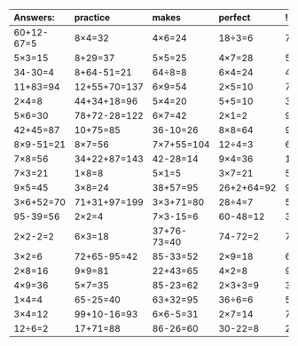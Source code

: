 | Answers: | practice | makes | perfect | ! |
| :--- | :--- | :--- | :--- | :--- |
| 60+12-67=5 | 8×4=32 | 4×6=24 | 18÷3=6 | 7×2=14 | 
| 5×3=15 | 8+29=37 | 5×5=25 | 4×7=28 | 50+22=72 | 
| 34-30=4 | 8+64-51=21 | 64÷8=8 | 6×4=24 | 4×4=16 | 
| 11+83=94 | 12+55+70=137 | 6×9=54 | 2×5=10 | 7×3-19=2 | 
| 2×4=8 | 44+34+18=96 | 5×4=20 | 5+5=10 | 35+51=86 | 
| 5×6=30 | 78+72-28=122 | 6×7=42 | 2×1=2 | 9×8=72 | 
| 42+45=87 | 10+75=85 | 36-10=26 | 8×8=64 | 9×3=27 | 
| 8×9-51=21 | 8×7=56 | 7×7+55=104 | 12÷4=3 | 6×2=12 | 
| 7×8=56 | 34+22+87=143 | 42-28=14 | 9×4=36 | 1×7=7 | 
| 7×3=21 | 1×8=8 | 5×1=5 | 3×7=21 | 54÷9=6 | 
| 9×5=45 | 3×8=24 | 38+57=95 | 26+2+64=92 | 9×2=18 | 
| 3×6+52=70 | 71+31+97=199 | 3×3+71=80 | 28÷4=7 | 50+30+82=162 | 
| 95-39=56 | 2×2=4 | 7×3-15=6 | 60-48=12 | 3×9=27 | 
| 2×2-2=2 | 6×3=18 | 37+76-73=40 | 74-72=2 | 75+26-18=83 | 
| 3×2=6 | 72+65-95=42 | 85-33=52 | 2×9=18 | 60+6-28=38 | 
| 2×8=16 | 9×9=81 | 22+43=65 | 4×2=8 | 98-52=46 | 
| 4×9=36 | 5×7=35 | 85-23=62 | 2×3+3=9 | 3×6=18 | 
| 1×4=4 | 65-25=40 | 63+32=95 | 36÷6=6 | 5×2=10 | 
| 3×4=12 | 99+10-16=93 | 6×6-5=31 | 2×7=14 | 7×5-31=4 | 
| 12÷6=2 | 17+71=88 | 86-26=60 | 30-22=8 | 23+3-17=9 | 
